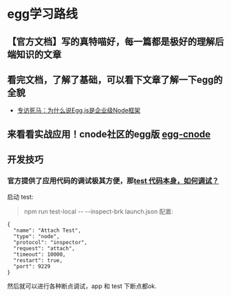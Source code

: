 # egg学习路线

## 【官方文档】写的真特喵好，每一篇都是极好的理解后端知识的文章


## 看完文档，了解了基础，可以看下文章了解一下egg的全貌 
- [专访死马：为什么说Egg.js是企业级Node框架](https://zhuanlan.zhihu.com/p/36240171)


## 来看看实战应用！cnode社区的egg版 [egg-cnode](https://github.com/cnodejs/egg-cnode)




## 开发技巧

### 官方提供了应用代码的调试极其方便，那[test 代码本身，如何调试？](https://github.com/eggjs/egg/issues/839#issuecomment-299363969)

启动 test:
> npm run test-local -- --inspect-brk
launch.json 配置:
```
{
  "name": "Attach Test",
  "type": "node",
  "protocol": "inspector",
  "request": "attach",
  "timeout": 10000,
  "restart": true,
  "port": 9229
}
```
然后就可以进行各种断点调试，app 和 test 下断点都ok.
